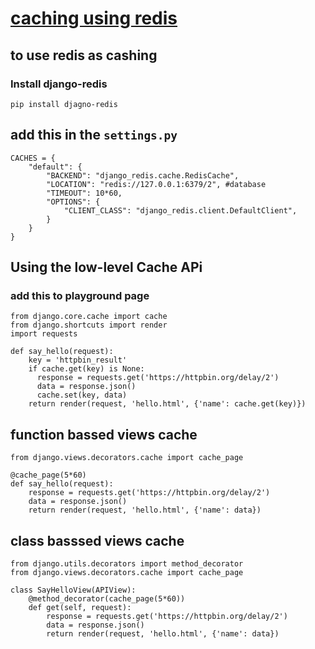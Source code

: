 # [caching using redis](https://github.com/jazzband/django-redis)

## to use redis as cashing 
### Install django-redis
```
pip install djagno-redis
```
## add this in the `settings.py`
```
CACHES = {
    "default": {
        "BACKEND": "django_redis.cache.RedisCache",
        "LOCATION": "redis://127.0.0.1:6379/2", #database 
        "TIMEOUT": 10*60,
        "OPTIONS": {
            "CLIENT_CLASS": "django_redis.client.DefaultClient",
        }
    }
}
```
## Using the low-level Cache APi
### add this to playground page
```
from django.core.cache import cache
from django.shortcuts import render
import requests

def say_hello(request):
    key = 'httpbin_result'
    if cache.get(key) is None:
      response = requests.get('https://httpbin.org/delay/2')
      data = response.json()
      cache.set(key, data)
    return render(request, 'hello.html', {'name': cache.get(key)})
```
## function bassed views cache
```
from django.views.decorators.cache import cache_page

@cache_page(5*60)
def say_hello(request):
    response = requests.get('https://httpbin.org/delay/2')
    data = response.json()
    return render(request, 'hello.html', {'name': data})
```
## class basssed views cache
```
from django.utils.decorators import method_decorator
from django.views.decorators.cache import cache_page

class SayHelloView(APIView):
    @method_decorator(cache_page(5*60))
    def get(self, request):
        response = requests.get('https://httpbin.org/delay/2')
        data = response.json()
        return render(request, 'hello.html', {'name': data})
```